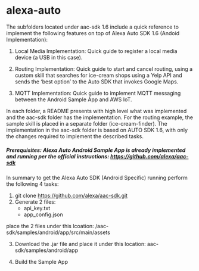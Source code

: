 # alexa-auto

The subfolders located under aac-sdk 1.6 include a quick reference to implement the following features on top of Alexa Auto SDK 1.6 (Andoid Implementation):


1. Local Media Implementation: Quick guide to register a local media device (a USB in this case).

2. Routing Implementation: Quick guide to start and cancel routing, using a custom skill that searches for ice-cream shops using a Yelp API and sends the ‘best option’ to the Auto SDK that invokes Google Maps.

3. MQTT Implementation: Quick guide to implement MQTT messaging between the Android Sample App and AWS IoT.

In each folder, a README presents with high level what was implemented and the aac-sdk folder has the implementation. For the routing example, the sample skill is placed in a separate folder (ice-cream-finder).
The implementation in the aac-sdk folder is based on AUTO SDK 1.6, with only the changes required to implement the described tasks.



##### Prerequisites: Alexa Auto Android Sample App is already implemented and running per the official instructions:  https://github.com/alexa/aac-sdk
In summary to get the Alexa Auto SDK (Android Specific) running perform the following 4 tasks:
1. git clone https://github.com/alexa/aac-sdk.git
2. Generate 2 files:
	- api_key.txt
	- app_config.json

place the 2 files under this lcoation:
/aac-sdk/samples/android/app/src/main/assets

3. Download the .jar file and place it under this location:
   aac-sdk/samples/android/app

4. Build the Sample App

